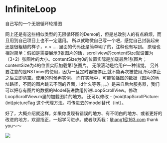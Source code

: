 # InfiniteLoop
自己写的一个无限循环轮播图

网上还是有这些相似类型的无限循环图的Demo的，但是总改别人的有点麻烦，而且用到自己项目上也不一定适用。
所以就略微自己写一个吧，感觉自己封装起来还是很粗糙的样子，>.< ....
里面的代码还是简单明了的，注释也有写到。
原理也相对简单：假如是需要展示3张图片的话，scrollview的contentSize就设置为（3+2）张图片的大小。contentSize为0的位置实际是加载最后1张图片；contentSize为4的位置实际加载第1张图片。
无限滚动是给用户一种错觉。
另外要注意的是NSTimer的使用，因为一旦定时器被停止,就不能再次被使用,所以停止之后立即清空。使用的时候再实例。
而在实际中，可能轮播图的数据（图片的地址路径，不同的图片跳去不同的界面，id什么等等。。。）是来自后台服务器，我们可以把存有图片的数据的Model装进数组传进LoopScrollView。修改LoopScrollView.m里的加载图片的地方。
还可以修改 - (void)tapScrollPicture:(int)pictureTag 这个代理方法。将传进去的model替代（int）。

好了，大概介绍就这样，如果你发现有错误的地方、有不明白的地方、或者更好的改进的地方，欢迎指正，一起学习进步。或者联系我：ljhang1@163.com  thank you～～


![](https://github.com/ljhang/InfiniteLoop/raw/master/looper.gif) 
